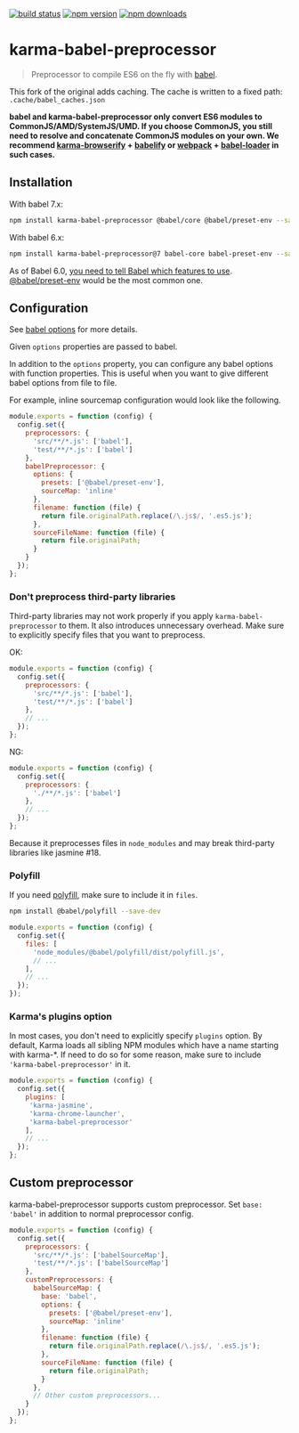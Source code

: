 [![build status](https://img.shields.io/travis/babel/karma-babel-preprocessor.svg)](https://travis-ci.org/babel/karma-babel-preprocessor)
[![npm version](https://img.shields.io/npm/v/karma-babel-preprocessor.svg)](https://www.npmjs.org/package/karma-babel-preprocessor)
[![npm downloads](https://img.shields.io/npm/dm/karma-babel-preprocessor.svg)](https://www.npmjs.org/package/karma-babel-preprocessor)

# karma-babel-preprocessor

> Preprocessor to compile ES6 on the fly with [babel](https://github.com/6to5/babel).

This fork of the original adds caching.  The cache is written to a fixed path: `.cache/babel_caches.json`

**babel and karma-babel-preprocessor only convert ES6 modules to CommonJS/AMD/SystemJS/UMD. If you choose CommonJS, you still need to resolve and concatenate CommonJS modules on your own. We recommend [karma-browserify](https://github.com/Nikku/karma-browserify) + [babelify](https://github.com/babel/babelify) or [webpack](https://github.com/webpack/karma-webpack) + [babel-loader](https://github.com/babel/babel-loader) in such cases.**

## Installation

With babel 7.x:

```bash
npm install karma-babel-preprocessor @babel/core @babel/preset-env --save-dev
```

With babel 6.x:

```bash
npm install karma-babel-preprocessor@7 babel-core babel-preset-env --save-dev
```

As of Babel 6.0, [you need to tell Babel which features to use](http://babeljs.io/docs/plugins/). [@babel/preset-env](http://babeljs.io/docs/plugins/preset-env/) would be the most common one.

## Configuration

See [babel options](https://babeljs.io/docs/usage/options) for more details.

Given `options` properties are passed to babel.

In addition to the `options` property, you can configure any babel options with function properties. This is useful when you want to give different babel options from file to file.

For example, inline sourcemap configuration would look like the following.

```js
module.exports = function (config) {
  config.set({
    preprocessors: {
      'src/**/*.js': ['babel'],
      'test/**/*.js': ['babel']
    },
    babelPreprocessor: {
      options: {
        presets: ['@babel/preset-env'],
        sourceMap: 'inline'
      },
      filename: function (file) {
        return file.originalPath.replace(/\.js$/, '.es5.js');
      },
      sourceFileName: function (file) {
        return file.originalPath;
      }
    }
  });
};
```

### Don't preprocess third-party libraries

Third-party libraries may not work properly if you apply `karma-babel-preprocessor` to them. It also introduces unnecessary overhead. Make sure to explicitly specify files that you want to preprocess.

OK:

```js
module.exports = function (config) {
  config.set({
    preprocessors: {
      'src/**/*.js': ['babel'],
      'test/**/*.js': ['babel']
    },
    // ...
  });
};
```

NG:

```js
module.exports = function (config) {
  config.set({
    preprocessors: {
      './**/*.js': ['babel']
    },
    // ...
  });
};
```

Because it preprocesses files in `node_modules` and may break third-party libraries like jasmine #18.

### Polyfill

If you need [polyfill](https://babeljs.io/docs/usage/polyfill/), make sure to include it in `files`.

```bash
npm install @babel/polyfill --save-dev
```

```js
module.exports = function (config) {
  config.set({
    files: [
      'node_modules/@babel/polyfill/dist/polyfill.js',
      // ...
    ],
    // ...
  });
});
```

### Karma's plugins option

In most cases, you don't need to explicitly specify `plugins` option. By default, Karma loads all sibling NPM modules which have a name starting with karma-*. If need to do so for some reason, make sure to include `'karma-babel-preprocessor'` in it.

```js
module.exports = function (config) {
  config.set({
    plugins: [
     'karma-jasmine',
     'karma-chrome-launcher',
     'karma-babel-preprocessor'
    ],
    // ...
  });
};
```

## Custom preprocessor

karma-babel-preprocessor supports custom preprocessor. Set `base: 'babel'` in addition to normal preprocessor config.

```js
module.exports = function (config) {
  config.set({
    preprocessors: {
      'src/**/*.js': ['babelSourceMap'],
      'test/**/*.js': ['babelSourceMap']
    },
    customPreprocessors: {
      babelSourceMap: {
        base: 'babel',
        options: {
          presets: ['@babel/preset-env'],
          sourceMap: 'inline'
        },
        filename: function (file) {
          return file.originalPath.replace(/\.js$/, '.es5.js');
        },
        sourceFileName: function (file) {
          return file.originalPath;
        }
      },
      // Other custom preprocessors...
    }
  });
};
```
